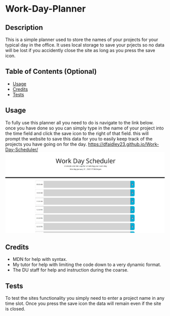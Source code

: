 # Work-Day-Planner
## Description
This is a simple planner used to store the names of your projects for your typical day in the office. It uses local storage to save your prjects so no data will be lost if you accidently close the site as long as you press the save icon.
## Table of Contents (Optional)
- [Usage](#usage)
- [Credits](#credits)
- [Tests](#tests)
## Usage
To fully use this planner all you need to do is navigate to the link below. once you have done so you can simply type in the name of your project into the time field and click the save icon to the right of that field. this will prompt the website to save this data for you to easily keep track of the projects you have going on for the day.
https://dfaidley23.github.io/Work-Day-Scheduler/
    ![work-day-planner screenshot](./screenshot.jpg)
## Credits
- MDN for help with syntax.
- My tutor for help with limiting the code down to a very dynamic format.
- The DU staff for help and instruction during the coarse.
## Tests
To test the sites functionality you simply need to enter a project name in any time slot. Once you press the save icon the data will remain even if the site is closed.